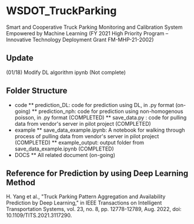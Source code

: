 # WSDOT_TruckParking
Smart and Cooperative Truck Parking Monitoring and Calibration System Empowered by Machine Learning 
(FY 2021 High Priority Program – Innovative Technology Deployment Grant FM-MHP-21-2002)

## Update
(01/18) Modify DL algorithm ipynb (Not complete)

## Folder Structure
* code
** prediction_DL: code for prediction using DL, in .py format (on-going)
** prediction_nph: code for prediction using non-homogenous poisson, in .py format (COMPLETED)
** save_data.py : code for pulling data from vendor's server in pilot project (COMPLETED)
* example
** save_data_example.ipynb: A notebook for walking through process of pulling data from vendor's server in pilot project (COMPLETED)
** example_output: output folder from save_data_example.ipynb (COMPLETED)
* DOCS
** All related document (on-going)

## Reference for Prediction by using Deep Learning Method
H. Yang et al., "Truck Parking Pattern Aggregation and Availability Prediction by Deep Learning," in IEEE Transactions on Intelligent Transportation Systems, vol. 23, no. 8, pp. 12778-12789, Aug. 2022, doi: 10.1109/TITS.2021.3117290.
